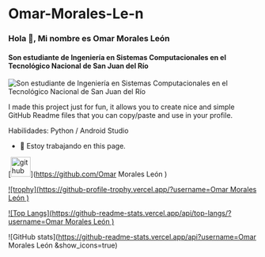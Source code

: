 # Omar-Morales-Le-n
### Hola 👋, Mi nombre es Omar Morales León 
#### Son estudiante de Ingeniería en Sistemas Computacionales en el Tecnológico Nacional de San Juan del Río
![Son estudiante de Ingeniería en Sistemas Computacionales en el Tecnológico Nacional de San Juan del Río](https://arturssmirnovs.github.io/github-profile-readme-generator/images/banner.png)

I made this project just for fun, it allows you to create nice and simple GitHub Readme files that you can copy/paste and use in your profile.

Habilidades: Python / Android Studio 

- 🔭 Estoy trabajando en this page. 


[<img src='https://cdn.jsdelivr.net/npm/simple-icons@3.0.1/icons/github.svg' alt='github' height='40'>](https://github.com/Omar Morales León )  

[![trophy](https://github-profile-trophy.vercel.app/?username=Omar Morales León )](https://github.com/ryo-ma/github-profile-trophy)

[![Top Langs](https://github-readme-stats.vercel.app/api/top-langs/?username=Omar Morales León )](https://github.com/anuraghazra/github-readme-stats)

![GitHub stats](https://github-readme-stats.vercel.app/api?username=Omar Morales León &show_icons=true)  

